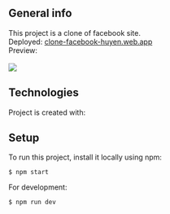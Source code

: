 ## General info

This project is a clone of facebook site.  
Deployed: [clone-facebook-huyen.web.app](clone-facebook-huyen.web.app)  
Preview:  
<br>
<img src="public/images/previewWeb.PNG" >
<br>

## Technologies

Project is created with:

## Setup

To run this project, install it locally using npm:

```
$ npm start
```

For development:

```
$ npm run dev
```
